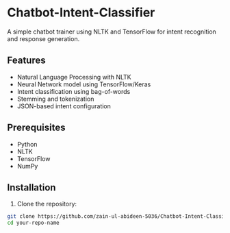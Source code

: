 # Chatbot-Intent-Classifier

A simple chatbot trainer using NLTK and TensorFlow for intent recognition and response generation.

## Features
- Natural Language Processing with NLTK
- Neural Network model using TensorFlow/Keras
- Intent classification using bag-of-words
- Stemming and tokenization
- JSON-based intent configuration

## Prerequisites
- Python 
- NLTK
- TensorFlow 
- NumPy

## Installation
1. Clone the repository:
```bash
git clone https://github.com/zain-ul-abideen-5036/Chatbot-Intent-Classifier
cd your-repo-name

